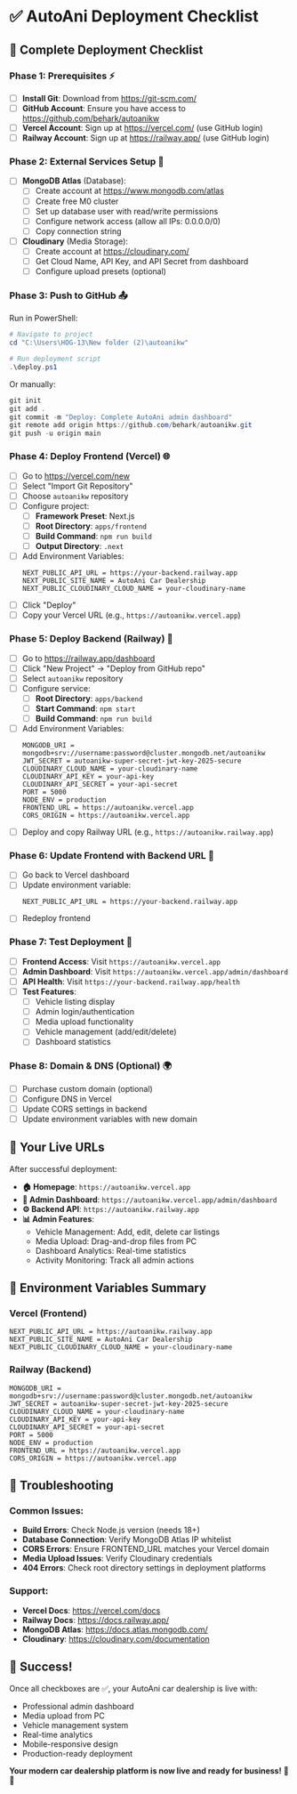 # ✅ AutoAni Deployment Checklist

## 🎯 **Complete Deployment Checklist**

### **Phase 1: Prerequisites** ⚡
- [ ] **Install Git**: Download from https://git-scm.com/
- [ ] **GitHub Account**: Ensure you have access to https://github.com/behark/autoanikw
- [ ] **Vercel Account**: Sign up at https://vercel.com/ (use GitHub login)
- [ ] **Railway Account**: Sign up at https://railway.app/ (use GitHub login)

### **Phase 2: External Services Setup** 🔧
- [ ] **MongoDB Atlas** (Database):
  - [ ] Create account at https://www.mongodb.com/atlas
  - [ ] Create free M0 cluster
  - [ ] Set up database user with read/write permissions
  - [ ] Configure network access (allow all IPs: 0.0.0.0/0)
  - [ ] Copy connection string

- [ ] **Cloudinary** (Media Storage):
  - [ ] Create account at https://cloudinary.com/
  - [ ] Get Cloud Name, API Key, and API Secret from dashboard
  - [ ] Configure upload presets (optional)

### **Phase 3: Push to GitHub** 📤
Run in PowerShell:
```powershell
# Navigate to project
cd "C:\Users\HOG-13\New folder (2)\autoanikw"

# Run deployment script
.\deploy.ps1
```

Or manually:
```powershell
git init
git add .
git commit -m "Deploy: Complete AutoAni admin dashboard"
git remote add origin https://github.com/behark/autoanikw.git
git push -u origin main
```

### **Phase 4: Deploy Frontend (Vercel)** 🌐
- [ ] Go to https://vercel.com/new
- [ ] Select "Import Git Repository"
- [ ] Choose `autoanikw` repository
- [ ] Configure project:
  - [ ] **Framework Preset**: Next.js
  - [ ] **Root Directory**: `apps/frontend`
  - [ ] **Build Command**: `npm run build`
  - [ ] **Output Directory**: `.next`
- [ ] Add Environment Variables:
  ```
  NEXT_PUBLIC_API_URL = https://your-backend.railway.app
  NEXT_PUBLIC_SITE_NAME = AutoAni Car Dealership
  NEXT_PUBLIC_CLOUDINARY_CLOUD_NAME = your-cloudinary-name
  ```
- [ ] Click "Deploy"
- [ ] Copy your Vercel URL (e.g., `https://autoanikw.vercel.app`)

### **Phase 5: Deploy Backend (Railway)** 🚂
- [ ] Go to https://railway.app/dashboard
- [ ] Click "New Project" → "Deploy from GitHub repo"
- [ ] Select `autoanikw` repository
- [ ] Configure service:
  - [ ] **Root Directory**: `apps/backend`
  - [ ] **Start Command**: `npm start`
  - [ ] **Build Command**: `npm run build`
- [ ] Add Environment Variables:
  ```
  MONGODB_URI = mongodb+srv://username:password@cluster.mongodb.net/autoanikw
  JWT_SECRET = autoanikw-super-secret-jwt-key-2025-secure
  CLOUDINARY_CLOUD_NAME = your-cloudinary-name
  CLOUDINARY_API_KEY = your-api-key
  CLOUDINARY_API_SECRET = your-api-secret
  PORT = 5000
  NODE_ENV = production
  FRONTEND_URL = https://autoanikw.vercel.app
  CORS_ORIGIN = https://autoanikw.vercel.app
  ```
- [ ] Deploy and copy Railway URL (e.g., `https://autoanikw.railway.app`)

### **Phase 6: Update Frontend with Backend URL** 🔄
- [ ] Go back to Vercel dashboard
- [ ] Update environment variable:
  ```
  NEXT_PUBLIC_API_URL = https://your-backend.railway.app
  ```
- [ ] Redeploy frontend

### **Phase 7: Test Deployment** 🧪
- [ ] **Frontend Access**: Visit `https://autoanikw.vercel.app`
- [ ] **Admin Dashboard**: Visit `https://autoanikw.vercel.app/admin/dashboard`
- [ ] **API Health**: Visit `https://your-backend.railway.app/health`
- [ ] **Test Features**:
  - [ ] Vehicle listing display
  - [ ] Admin login/authentication
  - [ ] Media upload functionality
  - [ ] Vehicle management (add/edit/delete)
  - [ ] Dashboard statistics

### **Phase 8: Domain & DNS (Optional)** 🌍
- [ ] Purchase custom domain (optional)
- [ ] Configure DNS in Vercel
- [ ] Update CORS settings in backend
- [ ] Update environment variables with new domain

## 🎯 **Your Live URLs**

After successful deployment:

- **🏠 Homepage**: `https://autoanikw.vercel.app`
- **🔧 Admin Dashboard**: `https://autoanikw.vercel.app/admin/dashboard`
- **⚙️ Backend API**: `https://autoanikw.railway.app`
- **📊 Admin Features**:
  - Vehicle Management: Add, edit, delete car listings
  - Media Upload: Drag-and-drop files from PC
  - Dashboard Analytics: Real-time statistics
  - Activity Monitoring: Track all admin actions

## 🔐 **Environment Variables Summary**

### **Vercel (Frontend)**
```
NEXT_PUBLIC_API_URL = https://autoanikw.railway.app
NEXT_PUBLIC_SITE_NAME = AutoAni Car Dealership
NEXT_PUBLIC_CLOUDINARY_CLOUD_NAME = your-cloudinary-name
```

### **Railway (Backend)**
```
MONGODB_URI = mongodb+srv://username:password@cluster.mongodb.net/autoanikw
JWT_SECRET = autoanikw-super-secret-jwt-key-2025-secure
CLOUDINARY_CLOUD_NAME = your-cloudinary-name
CLOUDINARY_API_KEY = your-api-key
CLOUDINARY_API_SECRET = your-api-secret
PORT = 5000
NODE_ENV = production
FRONTEND_URL = https://autoanikw.vercel.app
CORS_ORIGIN = https://autoanikw.vercel.app
```

## 🚨 **Troubleshooting**

### **Common Issues:**
- **Build Errors**: Check Node.js version (needs 18+)
- **Database Connection**: Verify MongoDB Atlas IP whitelist
- **CORS Errors**: Ensure FRONTEND_URL matches your Vercel domain
- **Media Upload Issues**: Verify Cloudinary credentials
- **404 Errors**: Check root directory settings in deployment platforms

### **Support:**
- **Vercel Docs**: https://vercel.com/docs
- **Railway Docs**: https://docs.railway.app/
- **MongoDB Atlas**: https://docs.atlas.mongodb.com/
- **Cloudinary**: https://cloudinary.com/documentation

## 🎉 **Success!**

Once all checkboxes are ✅, your AutoAni car dealership is live with:
- Professional admin dashboard
- Media upload from PC
- Vehicle management system
- Real-time analytics
- Mobile-responsive design
- Production-ready deployment

**Your modern car dealership platform is now live and ready for business!** 🚗✨
